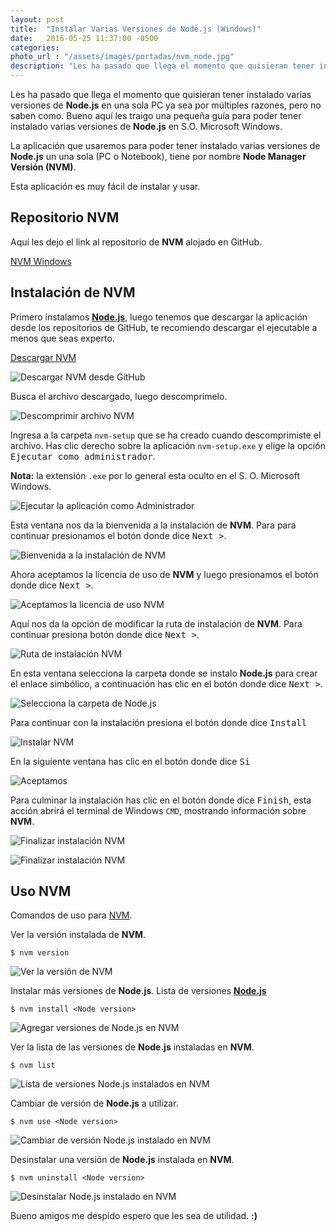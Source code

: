 ```yaml
---
layout: post
title:  "Instalar Varias Versiones de Node.js (Windows)"
date:   2016-05-25 11:37:00 -0500
categories:  
photo_url : "/assets/images/portadas/nvm_node.jpg"
description: "Les ha pasado que llega el momento que quisieran tener instalado varias versiones de Node.js en una sola PC ya sea por múltiples razones, pero no saben como"
---
```

Les ha pasado que llega el momento que quisieran tener instalado varias versiones de **Node.js** en una sola PC ya sea por múltiples razones, pero no saben como. Bueno aquí les traigo una pequeña guía para poder tener instalado varias versiones de **Node.js** en S.O. Microsoft Windows.

La aplicación que usaremos para poder tener instalado varias versiones de **Node.js** un una sola (PC o Notebook), tiene por nombre **Node Manager Versión (NVM)**.

Esta aplicación es muy fácil de instalar y usar.

## Repositorio NVM

Aquí les dejo el link al repositorio de **NVM** alojado en GitHub.

[NVM Windows](https://github.com/coreybutler/nvm-windows)


## Instalación de NVM

Primero instalamos **[Node.js](http://01luisrene.com/blog/2016/05/15/instalar-nodejs-en-windows/)**, luego tenemos que descargar la aplicación desde los repositorios de GitHub, te recomiendo descargar el ejecutable a menos que seas experto.

[Descargar NVM](https://github.com/coreybutler/nvm-windows/releases)

![Descargar NVM desde GitHub](/assets/images/posts/nvm_node/descargar_nvm.png)

Busca el archivo descargado, luego descomprímelo.

![Descomprimir archivo NVM](/assets/images/posts/nvm_node/descomprimir_nvm.png)

Ingresa a la carpeta `nvm-setup` que se ha creado cuando descomprimiste el archivo. Has clic derecho sobre la aplicación `nvm-setup.exe` y elige la opción <kbd>Ejecutar como administrador</kbd>.

**Nota:** la extensión `.exe` por lo general esta oculto en el S. O. Microsoft Windows.

![Ejecutar la aplicación como Administrador](/assets/images/posts/nvm_node/ejecutar_nvm.png)

Esta ventana nos da la bienvenida a la instalación de **NVM**. Para para continuar presionamos el botón donde dice <kbd>Next ></kbd>.

![Bienvenida a la instalación de NVM](/assets/images/posts/nvm_node/install_nvm_01.png)

Ahora aceptamos la licencia de uso de **NVM** y luego presionamos el botón donde dice <kbd>Next ></kbd>.

![Aceptamos la licencia de uso NVM](/assets/images/posts/nvm_node/install_nvm_02.png)

Aquí nos da la opción de modificar la ruta de instalación de **NVM**. Para continuar presiona botón donde dice <kbd>Next ></kbd>.

![Ruta de instalación NVM](/assets/images/posts/nvm_node/install_nvm_03.png)

En esta ventana selecciona la carpeta donde se instalo **Node.js** para crear el enlace simbólico, a continuación has clic en el botón donde dice <kbd>Next ></kbd>.

![Selecciona la carpeta de Node.js](/assets/images/posts/nvm_node/install_nvm_04.png)

Para continuar con la instalación presiona el botón donde dice <kbd>Install</kbd>

![Instalar NVM](/assets/images/posts/nvm_node/install_nvm_05.png)

En la siguiente ventana has clic en el botón donde dice <kbd>Si</kbd>

![Aceptamos](/assets/images/posts/nvm_node/install_nvm_06.png)

Para culminar la instalación has clic en el botón donde dice <kbd>Finish</kbd>, esta acción abrirá el terminal de Windows `CMD`, mostrando información sobre **NVM**.

![Finalizar instalación NVM](/assets/images/posts/nvm_node/install_nvm_07.png)

![Finalizar instalación NVM](/assets/images/posts/nvm_node/install_nvm_08.png)

## Uso NVM

Comandos de uso para [NVM](https://github.com/coreybutler/nvm-windows#usage).

Ver la versión instalada de **NVM**.

```
$ nvm version
```

![Ver la versión de NVM](/assets/images/posts/nvm_node/version_nvm.png)

Instalar más versiones de **Node.js**. Lista de versiones [**Node.js**](https://github.com/coreybutler/nodedistro/blob/master/nodeversions.json)


```
$ nvm install <Node version>
```

![Agregar versiones de Node.js en NVM](/assets/images/posts/nvm_node/add_node_nvm.png)

Ver la lista de las versiones de **Node.js** instaladas en **NVM**.


```
$ nvm list
```

![Lista de versiones Node.js instalados en NVM](/assets/images/posts/nvm_node/lista_nvm.png)

Cambiar de versión de **Node.js** a utilizar.

```
$ nvm use <Node version>
```

![Cambiar de versión Node.js instalado en NVM](/assets/images/posts/nvm_node/cambiar_node_version_nvm.png)

Desinstalar una versión de **Node.js** instalada en  **NVM**.

```
$ nvm uninstall <Node version>
```

![Desinstalar Node.js instalado en NVM](/assets/images/posts/nvm_node/uninstall_node_nvm.png)

Bueno amigos me despido espero que les sea de utilidad. **:)**
